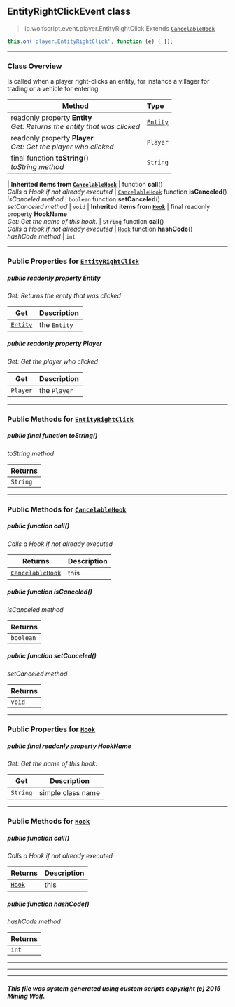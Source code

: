 ## EntityRightClickEvent __class__

>io.wolfscript.event.player.EntityRightClick
>Extends [`CancelableHook`](../../hook/CancelableHook.md)
``` javascript
this.on('player.EntityRightClick', function (e) { });
```


---

### Class Overview

Is called when a player right-clicks an entity, for instance a villager for trading or a vehicle for entering

Method | Type   
--- | :--- 
 readonly property __Entity__ <br> _Get: Returns the entity that was clicked_ | [`Entity`](../../api/entity/Entity.md)
 readonly property __Player__ <br> _Get: Get the player who clicked_ | `Player`
final function __toString__() <br> _toString method_ | `String`
 |
__Inherited items from [`CancelableHook`](../../hook/CancelableHook.md)__ |
 function __call__() <br> _Calls a Hook if not already executed_ | [`CancelableHook`](../../hook/CancelableHook.md)
 function __isCanceled__() <br> _isCanceled method_ | `boolean`
 function __setCanceled__() <br> _setCanceled method_ | `void`
 |
__Inherited items from [`Hook`](../../hook/Hook.md)__ |
final readonly property __HookName__ <br> _Get: Get the name of this hook._ | `String`
 function __call__() <br> _Calls a Hook if not already executed_ | [`Hook`](../../hook/Hook.md)
 function __hashCode__() <br> _hashCode method_ | `int`







---


### Public Properties for [`EntityRightClick`](EntityRightClick.md)

##### <a id='entity'></a>public  readonly property __Entity__

_Get: Returns the entity that was clicked_

Get | Description
--- | --- 
[`Entity`](../../api/entity/Entity.md) | the [`Entity`](../../api/entity/Entity.md)



##### <a id='player'></a>public  readonly property __Player__

_Get: Get the player who clicked_

Get | Description
--- | --- 
`Player` | the `Player`



---

### Public Methods for [`EntityRightClick`](EntityRightClick.md)

##### <a id='tostring'></a>public final function __toString__()

_toString method_

Returns | 
--- | 
`String` |


---

### Public Methods for [`CancelableHook`](../../hook/CancelableHook.md)

##### <a id='call'></a>public  function __call__()

_Calls a Hook if not already executed_

Returns | Description
--- | --- 
[`CancelableHook`](../../hook/CancelableHook.md) | this


##### <a id='iscanceled'></a>public  function __isCanceled__()

_isCanceled method_

Returns | 
--- | 
`boolean` |


##### <a id='setcanceled'></a>public  function __setCanceled__()

_setCanceled method_

Returns | 
--- | 
`void` |


---

### Public Properties for [`Hook`](../../hook/Hook.md)

##### <a id='hookname'></a>public final readonly property __HookName__

_Get: Get the name of this hook._

Get | Description
--- | --- 
`String` | simple class name



---

### Public Methods for [`Hook`](../../hook/Hook.md)

##### <a id='call'></a>public  function __call__()

_Calls a Hook if not already executed_

Returns | Description
--- | --- 
[`Hook`](../../hook/Hook.md) | this


##### <a id='hashcode'></a>public  function __hashCode__()

_hashCode method_

Returns | 
--- | 
`int` |


---


---


---


##### This file was system generated using custom scripts copyright (c) 2015 Mining Wolf.
	

